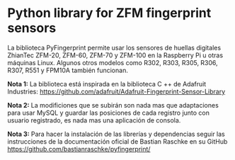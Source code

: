 # Python library for ZFM fingerprint sensors

La biblioteca PyFingerprint permite usar los sensores de huellas digitales ZhianTec ZFM-20, ZFM-60, ZFM-70 y ZFM-100 en la Raspberry Pi u otras máquinas Linux. Algunos otros modelos como R302, R303, R305, R306, R307, R551 y FPM10A también funcionan.

**Nota 1:** La biblioteca está inspirada en la biblioteca C ++ de Adafruit Industries:
<https://github.com/adafruit/Adafruit-Fingerprint-Sensor-Library>

**Nota 2:** La modificiones que se subirán son nada mas que adaptaciones para usar MySQL y guardar las posiciones de cada registro junto con usuario registrado, es nada mas una aplicación de consola.

**Nota 3:** Para hacer la instalación de las librerías y dependencias seguir las instrucciones de la documentación oficial de Bastian Raschke en su GitHub https://github.com/bastianraschke/pyfingerprint/

